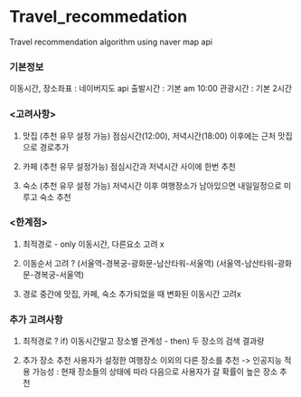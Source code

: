 # Travel_recommedation

Travel recommendation algorithm
using naver map api

### 기본정보
이동시간, 장소좌표 : 네이버지도 api
출발시간 : 기본 am 10:00
관광시간 : 기본 2시간

### <고려사항>
1. 맛집 (추천 유무 설정 가능)
	점심시간(12:00), 저녁시간(18:00) 이후에는 근처 맛집으로 경로추가

2. 카페 (추천 유무 설정가능)
	점심시간과 저녁시간 사이에 한번 추천
 
3. 숙소 (추천 유무 설정 가능)
	저녁시간 이후 여행장소가 남아있으면 내일일정으로 미루고 숙소 추천

### <한계점>
1. 최적경로 - only 이동시간, 다른요소 고려 x

2. 이동순서 고려 ? 
  (서울역-경복궁-광화문-남산타워-서울역)
	(서울역-남산타워-광화문-경복궁-서울역)

3. 경로 중간에 맛집, 카페, 숙소 추가되었을 때 변화된 이동시간 고려x

### 추가 고려사항
1. 최적경로 ?
  if) 이동시간말고 장소별 관계성 - then) 두 장소의 검색 결과량
  
2. 추가 장소 추천
	사용자가 설정한 여행장소 이외의 다른 장소를 추천
	-> 인공지능 적용 가능성
		: 현재 장소들의 상태에 따라 다음으로 사용자가 갈 확률이 높은 장소 추천
		
